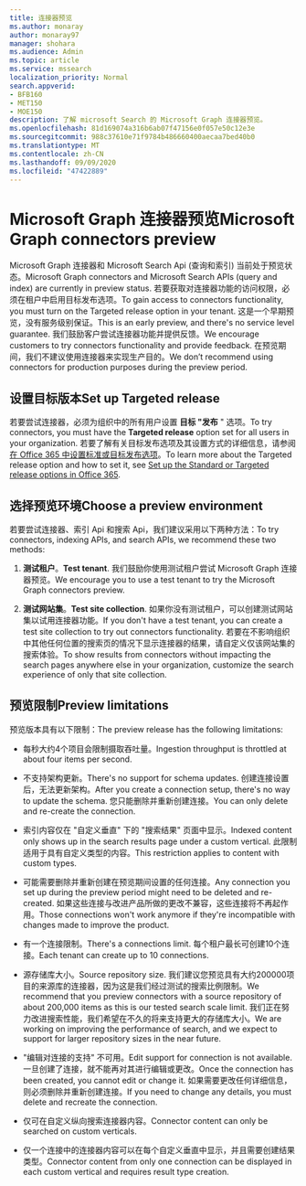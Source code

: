 ```yaml
---
title: 连接器预览
ms.author: monaray
author: monaray97
manager: shohara
ms.audience: Admin
ms.topic: article
ms.service: mssearch
localization_priority: Normal
search.appverid:
- BFB160
- MET150
- MOE150
description: 了解 microsoft Search 的 Microsoft Graph 连接器预览。
ms.openlocfilehash: 81d169074a316b6ab07f47156e0f057e50c12e3e
ms.sourcegitcommit: 988c37610e71f9784b486660400aecaa7bed40b0
ms.translationtype: MT
ms.contentlocale: zh-CN
ms.lasthandoff: 09/09/2020
ms.locfileid: "47422889"
---
```

# <a name="microsoft-graph-connectors-preview"></a><span data-ttu-id="3a175-103">Microsoft Graph 连接器预览</span><span class="sxs-lookup"><span data-stu-id="3a175-103">Microsoft Graph connectors preview</span></span>

<span data-ttu-id="3a175-104">Microsoft Graph 连接器和 Microsoft Search Api (查询和索引) 当前处于预览状态。</span><span class="sxs-lookup"><span data-stu-id="3a175-104">Microsoft Graph connectors and Microsoft Search APIs (query and index) are currently in preview status.</span></span> <span data-ttu-id="3a175-105">若要获取对连接器功能的访问权限，必须在租户中启用目标发布选项。</span><span class="sxs-lookup"><span data-stu-id="3a175-105">To gain access to connectors functionality, you must turn on the Targeted release option in your tenant.</span></span> <span data-ttu-id="3a175-106">这是一个早期预览，没有服务级别保证。</span><span class="sxs-lookup"><span data-stu-id="3a175-106">This is an early preview, and there's no service level guarantee.</span></span> <span data-ttu-id="3a175-107">我们鼓励客户尝试连接器功能并提供反馈。</span><span class="sxs-lookup"><span data-stu-id="3a175-107">We encourage customers to try connectors functionality and provide feedback.</span></span> <span data-ttu-id="3a175-108">在预览期间，我们不建议使用连接器来实现生产目的。</span><span class="sxs-lookup"><span data-stu-id="3a175-108">We don’t recommend using connectors for production purposes during the preview period.</span></span>

## <a name="set-up-targeted-release"></a><span data-ttu-id="3a175-109">设置目标版本</span><span class="sxs-lookup"><span data-stu-id="3a175-109">Set up Targeted release</span></span>

<span data-ttu-id="3a175-110">若要尝试连接器，必须为组织中的所有用户设置 **目标 "发布** " 选项。</span><span class="sxs-lookup"><span data-stu-id="3a175-110">To try connectors, you must have the **Targeted release** option set for all users in your organization.</span></span> <span data-ttu-id="3a175-111">若要了解有关目标发布选项及其设置方式的详细信息，请参阅 [在 Office 365 中设置标准或目标发布选项](https://docs.microsoft.com/office365/admin/manage/release-options-in-office-365?view=o365-worldwide)。</span><span class="sxs-lookup"><span data-stu-id="3a175-111">To learn more about the Targeted release option and how to set it, see [Set up the Standard or Targeted release options in Office 365](https://docs.microsoft.com/office365/admin/manage/release-options-in-office-365?view=o365-worldwide).</span></span>

## <a name="choose-a-preview-environment"></a><span data-ttu-id="3a175-112">选择预览环境</span><span class="sxs-lookup"><span data-stu-id="3a175-112">Choose a preview environment</span></span>

<span data-ttu-id="3a175-113">若要尝试连接器、索引 Api 和搜索 Api，我们建议采用以下两种方法：</span><span class="sxs-lookup"><span data-stu-id="3a175-113">To try connectors, indexing APIs, and search APIs, we recommend these two methods:</span></span>

1. <span data-ttu-id="3a175-114">**测试租户**。</span><span class="sxs-lookup"><span data-stu-id="3a175-114">**Test tenant**.</span></span>  <span data-ttu-id="3a175-115">我们鼓励你使用测试租户尝试 Microsoft Graph 连接器预览。</span><span class="sxs-lookup"><span data-stu-id="3a175-115">We encourage you to use a test tenant to try the Microsoft Graph connectors preview.</span></span>

2. <span data-ttu-id="3a175-116">**测试网站集**。</span><span class="sxs-lookup"><span data-stu-id="3a175-116">**Test site collection**.</span></span> <span data-ttu-id="3a175-117">如果你没有测试租户，可以创建测试网站集以试用连接器功能。</span><span class="sxs-lookup"><span data-stu-id="3a175-117">If you don't have a test tenant, you can create a test site collection to try out connectors functionality.</span></span> <span data-ttu-id="3a175-118">若要在不影响组织中其他任何位置的搜索页的情况下显示连接器的结果，请自定义仅该网站集的搜索体验。</span><span class="sxs-lookup"><span data-stu-id="3a175-118">To show results from connectors without impacting the search pages anywhere else in your organization, customize the search experience of only that site collection.</span></span>

## <a name="preview-limitations"></a><span data-ttu-id="3a175-119">预览限制</span><span class="sxs-lookup"><span data-stu-id="3a175-119">Preview limitations</span></span>

<span data-ttu-id="3a175-120">预览版本具有以下限制：</span><span class="sxs-lookup"><span data-stu-id="3a175-120">The preview release has the following limitations:</span></span>

* <span data-ttu-id="3a175-121">每秒大约4个项目会限制摄取吞吐量。</span><span class="sxs-lookup"><span data-stu-id="3a175-121">Ingestion throughput is throttled at about four items per second.</span></span>

* <span data-ttu-id="3a175-122">不支持架构更新。</span><span class="sxs-lookup"><span data-stu-id="3a175-122">There's no support for schema updates.</span></span> <span data-ttu-id="3a175-123">创建连接设置后，无法更新架构。</span><span class="sxs-lookup"><span data-stu-id="3a175-123">After you create a connection setup, there's no way to update the schema.</span></span> <span data-ttu-id="3a175-124">您只能删除并重新创建连接。</span><span class="sxs-lookup"><span data-stu-id="3a175-124">You can only delete and re-create the connection.</span></span>

* <span data-ttu-id="3a175-125">索引内容仅在 "自定义垂直" 下的 "搜索结果" 页面中显示。</span><span class="sxs-lookup"><span data-stu-id="3a175-125">Indexed content only shows up in the search results page under a custom vertical.</span></span> <span data-ttu-id="3a175-126">此限制适用于具有自定义类型的内容。</span><span class="sxs-lookup"><span data-stu-id="3a175-126">This restriction applies to content with custom types.</span></span>

* <span data-ttu-id="3a175-127">可能需要删除并重新创建在预览期间设置的任何连接。</span><span class="sxs-lookup"><span data-stu-id="3a175-127">Any connection you set up during the preview period might need to be deleted and re-created.</span></span> <span data-ttu-id="3a175-128">如果这些连接与改进产品所做的更改不兼容，这些连接将不再起作用。</span><span class="sxs-lookup"><span data-stu-id="3a175-128">Those connections won't work anymore if they're incompatible with changes made to improve the product.</span></span>

* <span data-ttu-id="3a175-129">有一个连接限制。</span><span class="sxs-lookup"><span data-stu-id="3a175-129">There's a connections limit.</span></span> <span data-ttu-id="3a175-130">每个租户最长可创建10个连接。</span><span class="sxs-lookup"><span data-stu-id="3a175-130">Each tenant can create up to 10 connections.</span></span>

* <span data-ttu-id="3a175-131">源存储库大小。</span><span class="sxs-lookup"><span data-stu-id="3a175-131">Source repository size.</span></span> <span data-ttu-id="3a175-132">我们建议您预览具有大约200000项目的来源库的连接器，因为这是我们经过测试的搜索比例限制。</span><span class="sxs-lookup"><span data-stu-id="3a175-132">We recommend that you preview connectors with a source repository of about 200,000 items as this is our tested search scale limit.</span></span> <span data-ttu-id="3a175-133">我们正在努力改进搜索性能，我们希望在不久的将来支持更大的存储库大小。</span><span class="sxs-lookup"><span data-stu-id="3a175-133">We are working on improving the performance of search, and we expect to support for larger repository sizes in the near future.</span></span>

* <span data-ttu-id="3a175-134">"编辑对连接的支持" 不可用。</span><span class="sxs-lookup"><span data-stu-id="3a175-134">Edit support for connection is not available.</span></span> <span data-ttu-id="3a175-135">一旦创建了连接，就不能再对其进行编辑或更改。</span><span class="sxs-lookup"><span data-stu-id="3a175-135">Once the connection has been created, you cannot edit or change it.</span></span> <span data-ttu-id="3a175-136">如果需要更改任何详细信息，则必须删除并重新创建连接。</span><span class="sxs-lookup"><span data-stu-id="3a175-136">If you need to change any details, you must delete and recreate the connection.</span></span>

* <span data-ttu-id="3a175-137">仅可在自定义纵向搜索连接器内容。</span><span class="sxs-lookup"><span data-stu-id="3a175-137">Connector content can only be searched on custom verticals.</span></span>

* <span data-ttu-id="3a175-138">仅一个连接中的连接器内容可以在每个自定义垂直中显示，并且需要创建结果类型。</span><span class="sxs-lookup"><span data-stu-id="3a175-138">Connector content from only one connection can be displayed in each custom vertical and requires result type creation.</span></span>
